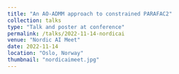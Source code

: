 ```yaml
---
title: "An AO-ADMM approach to constrained PARAFAC2"
collection: talks
type: "Talk and poster at conference"
permalink: /talks/2022-11-14-nordicai
venue: "Nordic AI Meet"
date: 2022-11-14
location: "Oslo, Norway"
thumbnail: "nordicaimeet.jpg"
---
```

